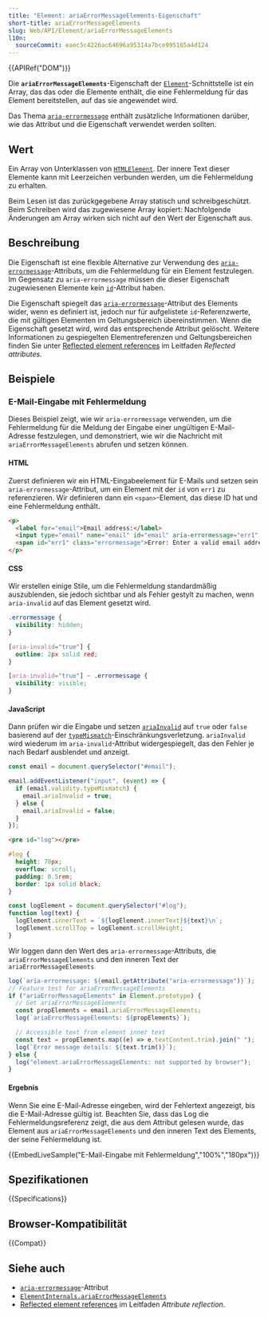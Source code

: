```yaml
---
title: "Element: ariaErrorMessageElements-Eigenschaft"
short-title: ariaErrorMessageElements
slug: Web/API/Element/ariaErrorMessageElements
l10n:
  sourceCommit: eaec5c4226ac64696a95314a7bce995165a4d124
---
```


{{APIRef("DOM")}}

Die **`ariaErrorMessageElements`**-Eigenschaft der [`Element`](/de/docs/Web/API/Element)-Schnittstelle ist ein Array, das das oder die Elemente enthält, die eine Fehlermeldung für das Element bereitstellen, auf das sie angewendet wird.

Das Thema [`aria-errormessage`](/de/docs/Web/Accessibility/ARIA/Reference/Attributes/aria-errormessage) enthält zusätzliche Informationen darüber, wie das Attribut und die Eigenschaft verwendet werden sollten.

## Wert

Ein Array von Unterklassen von [`HTMLElement`](/de/docs/Web/API/HTMLElement).
Der innere Text dieser Elemente kann mit Leerzeichen verbunden werden, um die Fehlermeldung zu erhalten.

Beim Lesen ist das zurückgegebene Array statisch und schreibgeschützt.
Beim Schreiben wird das zugewiesene Array kopiert: Nachfolgende Änderungen am Array wirken sich nicht auf den Wert der Eigenschaft aus.

## Beschreibung

Die Eigenschaft ist eine flexible Alternative zur Verwendung des [`aria-errormessage`](/de/docs/Web/Accessibility/ARIA/Reference/Attributes/aria-errormessage)-Attributs, um die Fehlermeldung für ein Element festzulegen.
Im Gegensatz zu `aria-errormessage` müssen die dieser Eigenschaft zugewiesenen Elemente kein [`id`](/de/docs/Web/HTML/Referenz/Globale_Attribute/id)-Attribut haben.

Die Eigenschaft spiegelt das [`aria-errormessage`](/de/docs/Web/Accessibility/ARIA/Reference/Attributes/aria-errormessage)-Attribut des Elements wider, wenn es definiert ist, jedoch nur für aufgelistete `id`-Referenzwerte, die mit gültigen Elementen im Geltungsbereich übereinstimmen.
Wenn die Eigenschaft gesetzt wird, wird das entsprechende Attribut gelöscht.
Weitere Informationen zu gespiegelten Elementreferenzen und Geltungsbereichen finden Sie unter [Reflected element references](/de/docs/Web/API/Document_Object_Model/Reflected_attributes#reflected_element_references) im Leitfaden _Reflected attributes_.

## Beispiele

### E-Mail-Eingabe mit Fehlermeldung

Dieses Beispiel zeigt, wie wir `aria-errormessage` verwenden, um die Fehlermeldung für die Meldung der Eingabe einer ungültigen E-Mail-Adresse festzulegen, und demonstriert, wie wir die Nachricht mit `ariaErrorMessageElements` abrufen und setzen können.

#### HTML

Zuerst definieren wir ein HTML-Eingabeelement für E-Mails und setzen sein `aria-errormessage`-Attribut, um ein Element mit der `id` von `err1` zu referenzieren.
Wir definieren dann ein `<span>`-Element, das diese ID hat und eine Fehlermeldung enthält.

```html
<p>
  <label for="email">Email address:</label>
  <input type="email" name="email" id="email" aria-errormessage="err1" />
  <span id="err1" class="errormessage">Error: Enter a valid email address</span>
</p>
```

#### CSS

Wir erstellen einige Stile, um die Fehlermeldung standardmäßig auszublenden, sie jedoch sichtbar und als Fehler gestylt zu machen, wenn `aria-invalid` auf das Element gesetzt wird.

```css
.errormessage {
  visibility: hidden;
}

[aria-invalid="true"] {
  outline: 2px solid red;
}

[aria-invalid="true"] ~ .errormessage {
  visibility: visible;
}
```

#### JavaScript

Dann prüfen wir die Eingabe und setzen [`ariaInvalid`](/de/docs/Web/API/Element/ariaInvalid) auf `true` oder `false` basierend auf der [`typeMismatch`](/de/docs/Web/API/ValidityState/typeMismatch)-Einschränkungsverletzung.
`ariaInvalid` wird wiederum im `aria-invalid`-Attribut widergespiegelt, das den Fehler je nach Bedarf ausblendet und anzeigt.

```js
const email = document.querySelector("#email");

email.addEventListener("input", (event) => {
  if (email.validity.typeMismatch) {
    email.ariaInvalid = true;
  } else {
    email.ariaInvalid = false;
  }
});
```

```html hidden
<pre id="log"></pre>
```

```css hidden
#log {
  height: 70px;
  overflow: scroll;
  padding: 0.5rem;
  border: 1px solid black;
}
```

```js hidden
const logElement = document.querySelector("#log");
function log(text) {
  logElement.innerText = `${logElement.innerText}${text}\n`;
  logElement.scrollTop = logElement.scrollHeight;
}
```

Wir loggen dann den Wert des `aria-errormessage`-Attributs, die `ariaErrorMessageElements` und den inneren Text der `ariaErrorMessageElements`

```js
log(`aria-errormessage: ${email.getAttribute("aria-errormessage")}`);
// Feature test for ariaErrorMessageElements
if ("ariaErrorMessageElements" in Element.prototype) {
  // Get ariaErrorMessageElements
  const propElements = email.ariaErrorMessageElements;
  log(`ariaErrorMessageElements: ${propElements}`);

  // Accessible text from element inner text
  const text = propElements.map((e) => e.textContent.trim).join(" ");
  log(`Error message details: ${text.trim()}`);
} else {
  log("element.ariaErrorMessageElements: not supported by browser");
}
```

#### Ergebnis

Wenn Sie eine E-Mail-Adresse eingeben, wird der Fehlertext angezeigt, bis die E-Mail-Adresse gültig ist.
Beachten Sie, dass das Log die Fehlermeldungsreferenz zeigt, die aus dem Attribut gelesen wurde, das Element aus `ariaErrorMessageElements` und den inneren Text des Elements, der seine Fehlermeldung ist.

{{EmbedLiveSample("E-Mail-Eingabe mit Fehlermeldung","100%","180px")}}

## Spezifikationen

{{Specifications}}

## Browser-Kompatibilität

{{Compat}}

## Siehe auch

- [`aria-errormessage`](/de/docs/Web/Accessibility/ARIA/Reference/Attributes/aria-errormessage)-Attribut
- [`ElementInternals.ariaErrorMessageElements`](/de/docs/Web/API/ElementInternals/ariaErrorMessageElements)
- [Reflected element references](/de/docs/Web/API/Document_Object_Model/Reflected_attributes#reflected_element_references) im Leitfaden _Attribute reflection_.
